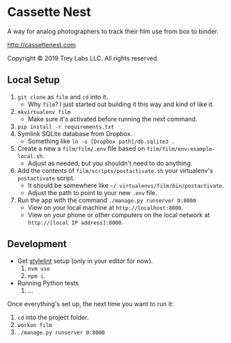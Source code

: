 # Cassette Nest

A way for analog photographers to track their film use from box to binder.

http://cassettenest.com

Copyright &copy; 2019 Trey Labs LLC. All rights reserved.

## Local Setup

1. `git clone` as `film` and `cd` into it.
    - Why `film`? I just started out building it this way and kind of like it.
2. `mkvirtualenv film`
    - Make sure it's activated before running the next command.
3. `pip install -r requirements.txt`
4. Symlink SQLite database from Dropbox.
    - Something like `ln -s [Dropbox path]/db.sqlite3 .`
5. Create a new a `film/film/.env` file based on `film/film/env-example-local.sh`.
    - Adjust as needed, but you shouldn't need to do anything.
6. Add the contents of `film/scripts/postactivate.sh` your virtualenv's `postactivate` script.
    - It should be somewhere like `~/.virtualenvs/film/bin/postactivate`.
    - Adjust the path to point to your new `.env` file.
7. Run the app with the command `./manage.py runserver 0:8000`
    - View on your local machine at `http://localhost:8000`.
    - View on your phone or other computers on the local network at `http://[local IP address]:8000`.

## Development

- Get [stylelint](https://stylelint.io/) setup (only in your editor for now).
    1. `nvm use`
    2. `npm i`.
- Running Python tests
    1. …

Once everything's set up, the next time you want to run it:

1. `cd` into the project folder.
2. `workon film`
3. `./manage.py runserver 0:8000`
